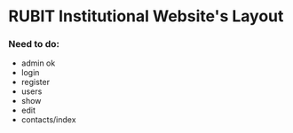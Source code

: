 # RUBIT Institutional Website's Layout

### Need to do:
- admin ok
- login
- register
- users
- show
- edit
- contacts/index